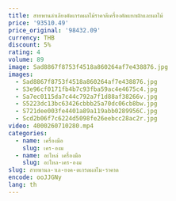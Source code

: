```yaml
---
title: สายพานลําเลียงคัดเกรดผลไม้ราคาดีเครื่องคัดแยกผักและผลไม้
price: '93510.49'
price_original: '98432.09'
currency: THB
discount: 5%
rating: 4
volume: 89
image: Sad8867f8753f4518a860264af7e438876.jpg
images:
  - Sad8867f8753f4518a860264af7e438876.jpg
  - S3e96cf0171fb4b7c93fba59ac4e4675c4.jpg
  - Sa7ec0115da7c44c792a7f1d88af38266v.jpg
  - S5223dc13bc63426cbbb25a70dc06cb8bw.jpg
  - S721dee003fe4401a89a119abb0289956C.jpg
  - Scd2b06f7c6224d5098fe26eebcc28ac2r.jpg
video: 4000260710280.mp4
categories:
  - name: เครื่องมือ
    slug: เคร-องม
  - name: อะไหล่ เครื่องมือ
    slug: อะไหล-เคร-องม
slug: สายพานล-าเล-ยงค-ดเกรดผลไม-ราคาด
encode: ooJJGNy
lang: th
---
```

  